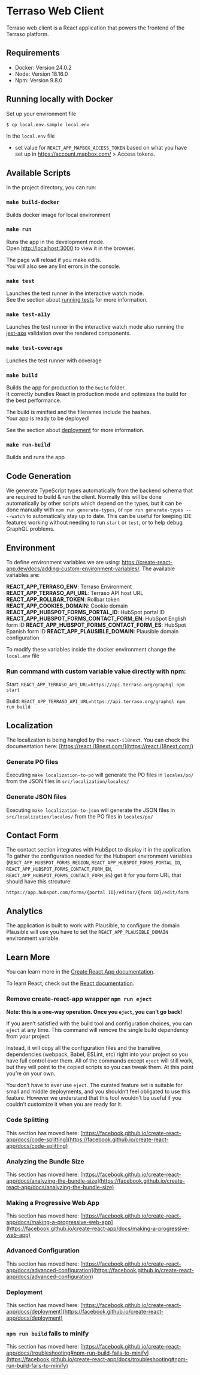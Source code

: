 # Terraso Web Client

Terraso web client is a React application that powers the frontend of the Terraso platform.

## Requirements

- Docker: Version 24.0.2
- Node: Version 18.16.0
- Npm: Version 9.8.0

## Running locally with Docker

Set up your environment file

```sh
$ cp local.env.sample local.env
```

In the `local.env` file

- set value for `REACT_APP_MAPBOX_ACCESS_TOKEN` based on what you have set up in https://account.mapbox.com/ > Access tokens.

## Available Scripts

In the project directory, you can run:

### `make build-docker`

Builds docker image for local environment

### `make run`

Runs the app in the development mode.\
Open [http://localhost:3000](http://localhost:3000) to view it in the browser.

The page will reload if you make edits.\
You will also see any lint errors in the console.

### `make test`

Launches the test runner in the interactive watch mode.\
See the section about [running tests](https://facebook.github.io/create-react-app/docs/running-tests) for more information.

### `make test-a11y`

Launches the test runner in the interactive watch mode also running the [jest-axe](https://www.npmjs.com/package/jest-axe) validation over the rendered components.

### `make test-coverage`

Lunches the test runner with coverage

### `make build`

Builds the app for production to the `build` folder.\
It correctly bundles React in production mode and optimizes the build for the best performance.

The build is minified and the filenames include the hashes.\
Your app is ready to be deployed!

See the section about [deployment](https://facebook.github.io/create-react-app/docs/deployment) for more information.

### `make run-build`

Builds and runs the app

## Code Generation

We generate TypeScript types automatically from the backend schema that are required to build & run the client. Normally this will be done automatically by other scripts which depend on the types, but it can be done manually with `npm run generate-types`, or `npm run generate-types -- --watch` to automatically stay up to date. This can be useful for keeping IDE features working without needing to run `start` or `test`, or to help debug GraphQL problems.

## Environment

To define environment variables we are using: https://create-react-app.dev/docs/adding-custom-environment-variables/. The available variables are:

**REACT_APP_TERRASO_ENV**: Terraso Environment
**REACT_APP_TERRASO_API_URL**: Terraso API host URL
**REACT_APP_ROLLBAR_TOKEN**: Rollbar token
**REACT_APP_COOKIES_DOMAIN**: Cookie domain
**REACT_APP_HUBSPOT_FORMS_PORTAL_ID**: HubSpot portal ID
**REACT_APP_HUBSPOT_FORMS_CONTACT_FORM_EN**: HubSpot English form ID
**REACT_APP_HUBSPOT_FORMS_CONTACT_FORM_ES**: HubSpot Epanish form ID
**REACT_APP_PLAUSIBLE_DOMAIN**: Plausible domain configuration

To modify these variables inside the docker environment change the `local.env` file

### Run command with custom variable value directly with npm:

Start: `REACT_APP_TERRASO_API_URL=https://api.terraso.org/graphql npm start`

Build: `REACT_APP_TERRASO_API_URL=https://api.terraso.org/graphql npm run build`

## Localization

The localization is being hangled by the `react-i18next`. You can check the documentation here: [https://react.i18next.com/](https://react.i18next.com/)

### Generate PO files

Executing `make localization-to-po` will generate the PO files in `locales/po/` from the JSON files in `src/localization/locales/`

### Generate JSON files

Executing `make localization-to-json` will generate the JSON files in `src/localization/locales/` from the PO files in `locales/po/`

## Contact Form

The contact section integrates with HubSpot to display it in the application. To gather the configuration needed for the Hubsport environment variables (`REACT_APP_HUBSPOT_FORMS_REGION`, `REACT_APP_HUBSPOT_FORMS_PORTAL_ID`, `REACT_APP_HUBSPOT_FORMS_CONTACT_FORM_EN`, `REACT_APP_HUBSPOT_FORMS_CONTACT_FORM_ES`) get it for you form URL that should have this strcuture:

`https://app.hubspot.com/forms/{portal ID}/editor/{form ID}/edit/form`

## Analytics

The application is built to work with Plausible, to configure the domain Plausible will use you have to set the `REACT_APP_PLAUSIBLE_DOMAIN` environment variable.

## Learn More

You can learn more in the [Create React App documentation](https://facebook.github.io/create-react-app/docs/getting-started).

To learn React, check out the [React documentation](https://reactjs.org/).

### Remove create-react-app wrapper `npm run eject`

**Note: this is a one-way operation. Once you `eject`, you can’t go back!**

If you aren’t satisfied with the build tool and configuration choices, you can `eject` at any time. This command will remove the single build dependency from your project.

Instead, it will copy all the configuration files and the transitive dependencies (webpack, Babel, ESLint, etc) right into your project so you have full control over them. All of the commands except `eject` will still work, but they will point to the copied scripts so you can tweak them. At this point you’re on your own.

You don’t have to ever use `eject`. The curated feature set is suitable for small and middle deployments, and you shouldn’t feel obligated to use this feature. However we understand that this tool wouldn’t be useful if you couldn’t customize it when you are ready for it.

### Code Splitting

This section has moved here: [https://facebook.github.io/create-react-app/docs/code-splitting](https://facebook.github.io/create-react-app/docs/code-splitting)

### Analyzing the Bundle Size

This section has moved here: [https://facebook.github.io/create-react-app/docs/analyzing-the-bundle-size](https://facebook.github.io/create-react-app/docs/analyzing-the-bundle-size)

### Making a Progressive Web App

This section has moved here: [https://facebook.github.io/create-react-app/docs/making-a-progressive-web-app](https://facebook.github.io/create-react-app/docs/making-a-progressive-web-app)

### Advanced Configuration

This section has moved here: [https://facebook.github.io/create-react-app/docs/advanced-configuration](https://facebook.github.io/create-react-app/docs/advanced-configuration)

### Deployment

This section has moved here: [https://facebook.github.io/create-react-app/docs/deployment](https://facebook.github.io/create-react-app/docs/deployment)

### `npm run build` fails to minify

This section has moved here: [https://facebook.github.io/create-react-app/docs/troubleshooting#npm-run-build-fails-to-minify](https://facebook.github.io/create-react-app/docs/troubleshooting#npm-run-build-fails-to-minify)
